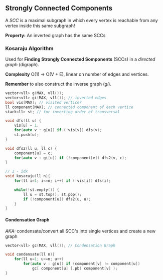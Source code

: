 ## Strongly Connected Components

A *SCC* is a maximal subgraph in which every vertex is reachable from any vertex inside this same subgraph!

**Property:** An inverted graph has the same SCCs

### Kosaraju Algorithm

Used for **Finding Strongly Connected Somponents** (SCCs) in a *directed graph* (digraph).

**Complexity** O(1) -> O(V + E), linear on number of edges and vertices.

**Remember** to also construct the inverse graph (*gi*).

```cpp
vector<vll> g(MAX, vll());
vector<vll> gi(MAX, vll()); // inverted edges
bool vis[MAX]; // visited vertice?
ll component[MAX]; // connected component of each vertice
stack<ll> st; // for inverting order of transversal

void dfs(ll u) {
    vis[u] = 1;
    for(auto v : g[u]) if (!vis[v]) dfs(v);
    st.push(u);
}

void dfs2(ll u, ll c) {
    component[u] = c;
    for(auto v : gi[u]) if (!component[v]) dfs2(v, c);
}

// 1 - idx
void kosaraju(ll n){
    for(ll i=1; i<=n; i++) if (!vis[i]) dfs(i);

    while(!st.empty()) {
        ll u = st.top(); st.pop();
        if (!component[u]) dfs2(u, u);
    }
}
```

#### Condensation Graph

*AKA:* condensate/convert all SCC's into single vertices and create a new graph

```cpp
vector<vll> gc(MAX, vll()); // Condensation Graph

void condensate(ll n){
    for(ll u=1; u<=n; u++)
        for(auto v : g[u]) if (component[v] != component[u])
            gc[ component[u] ].pb( component[v] );
}
```
